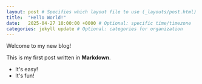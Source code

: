```yaml
---
layout: post # Specifies which layout file to use (_layouts/post.html)
title:  "Hello World!"
date:   2025-04-27 10:00:00 +0000 # Optional: specific time/timezone
categories: jekyll update # Optional: categories for organization
---
```


Welcome to my new blog!

This is my first post written in **Markdown**.

* It's easy!
* It's fun!
